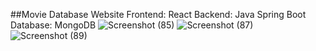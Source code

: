 ##Movie Database Website
Frontend: React
Backend: Java Spring Boot
Database: MongoDB
![Screenshot (85)](https://github.com/justrifat/movieist/assets/61563706/976858dc-c43c-4fd6-bb47-0e1596c51371)
![Screenshot (87)](https://github.com/justrifat/movieist/assets/61563706/242788bd-16dc-444e-9099-112c974d2d7a)
![Screenshot (89)](https://github.com/justrifat/movieist/assets/61563706/2d95eb31-0170-450e-8573-848a2e2aa9d9)
